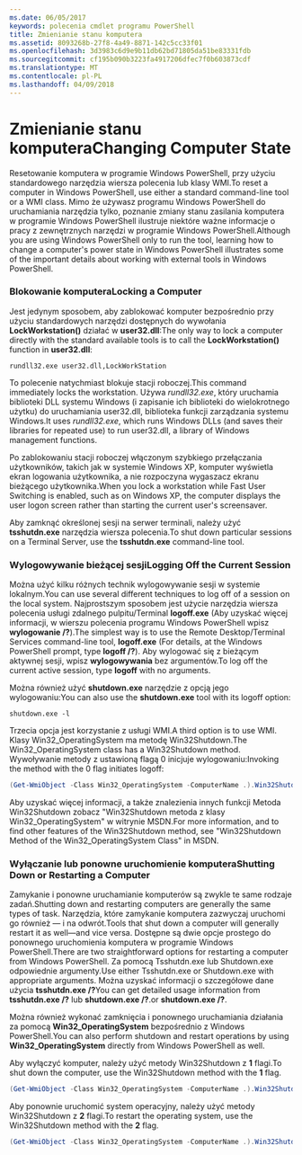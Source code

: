 ```yaml
---
ms.date: 06/05/2017
keywords: polecenia cmdlet programu PowerShell
title: Zmienianie stanu komputera
ms.assetid: 8093268b-27f8-4a49-8871-142c5cc33f01
ms.openlocfilehash: 3d3983c6d9e9b11db62bd71805da51be83331fdb
ms.sourcegitcommit: cf195b090b3223fa4917206dfec7f0b603873cdf
ms.translationtype: MT
ms.contentlocale: pl-PL
ms.lasthandoff: 04/09/2018
---
```

# <a name="changing-computer-state"></a><span data-ttu-id="1c40e-103">Zmienianie stanu komputera</span><span class="sxs-lookup"><span data-stu-id="1c40e-103">Changing Computer State</span></span>

<span data-ttu-id="1c40e-104">Resetowanie komputera w programie Windows PowerShell, przy użyciu standardowego narzędzia wiersza polecenia lub klasy WMI.</span><span class="sxs-lookup"><span data-stu-id="1c40e-104">To reset a computer in Windows PowerShell, use either a standard command-line tool or a WMI class.</span></span> <span data-ttu-id="1c40e-105">Mimo że używasz programu Windows PowerShell do uruchamiania narzędzia tylko, poznanie zmiany stanu zasilania komputera w programie Windows PowerShell ilustruje niektóre ważne informacje o pracy z zewnętrznych narzędzi w programie Windows PowerShell.</span><span class="sxs-lookup"><span data-stu-id="1c40e-105">Although you are using Windows PowerShell only to run the tool, learning how to change a computer's power state in Windows PowerShell illustrates some of the important details about working with external tools in Windows PowerShell.</span></span>

### <a name="locking-a-computer"></a><span data-ttu-id="1c40e-106">Blokowanie komputera</span><span class="sxs-lookup"><span data-stu-id="1c40e-106">Locking a Computer</span></span>

<span data-ttu-id="1c40e-107">Jest jedynym sposobem, aby zablokować komputer bezpośrednio przy użyciu standardowych narzędzi dostępnych do wywołania **LockWorkstation()** działać w **user32.dll**:</span><span class="sxs-lookup"><span data-stu-id="1c40e-107">The only way to lock a computer directly with the standard available tools is to call the **LockWorkstation()** function in **user32.dll**:</span></span>

```
rundll32.exe user32.dll,LockWorkStation
```

<span data-ttu-id="1c40e-108">To polecenie natychmiast blokuje stacji roboczej.</span><span class="sxs-lookup"><span data-stu-id="1c40e-108">This command immediately locks the workstation.</span></span> <span data-ttu-id="1c40e-109">Używa *rundll32.exe*, który uruchamia biblioteki DLL systemu Windows (i zapisanie ich biblioteki do wielokrotnego użytku) do uruchamiania user32.dll, biblioteka funkcji zarządzania systemu Windows.</span><span class="sxs-lookup"><span data-stu-id="1c40e-109">It uses *rundll32.exe*, which runs Windows DLLs (and saves their libraries for repeated use) to run user32.dll, a library of Windows management functions.</span></span>

<span data-ttu-id="1c40e-110">Po zablokowaniu stacji roboczej włączonym szybkiego przełączania użytkowników, takich jak w systemie Windows XP, komputer wyświetla ekran logowania użytkownika, a nie rozpoczyna wygaszacz ekranu bieżącego użytkownika.</span><span class="sxs-lookup"><span data-stu-id="1c40e-110">When you lock a workstation while Fast User Switching is enabled, such as on Windows XP, the computer displays the user logon screen rather than starting the current user's screensaver.</span></span>

<span data-ttu-id="1c40e-111">Aby zamknąć określonej sesji na serwer terminali, należy użyć **tsshutdn.exe** narzędzia wiersza polecenia.</span><span class="sxs-lookup"><span data-stu-id="1c40e-111">To shut down particular sessions on a Terminal Server, use the **tsshutdn.exe** command-line tool.</span></span>

### <a name="logging-off-the-current-session"></a><span data-ttu-id="1c40e-112">Wylogowywanie bieżącej sesji</span><span class="sxs-lookup"><span data-stu-id="1c40e-112">Logging Off the Current Session</span></span>

<span data-ttu-id="1c40e-113">Można użyć kilku różnych technik wylogowywanie sesji w systemie lokalnym.</span><span class="sxs-lookup"><span data-stu-id="1c40e-113">You can use several different techniques to log off of a session on the local system.</span></span> <span data-ttu-id="1c40e-114">Najprostszym sposobem jest użycie narzędzia wiersza polecenia usługi zdalnego pulpitu/Terminal **logoff.exe** (Aby uzyskać więcej informacji, w wierszu polecenia programu Windows PowerShell wpisz **wylogowanie /?**).</span><span class="sxs-lookup"><span data-stu-id="1c40e-114">The simplest way is to use the Remote Desktop/Terminal Services command-line tool, **logoff.exe** (For details, at the Windows PowerShell prompt, type **logoff /?**).</span></span> <span data-ttu-id="1c40e-115">Aby wylogować się z bieżącym aktywnej sesji, wpisz **wylogowywania** bez argumentów.</span><span class="sxs-lookup"><span data-stu-id="1c40e-115">To log off the current active session, type **logoff** with no arguments.</span></span>

<span data-ttu-id="1c40e-116">Można również użyć **shutdown.exe** narzędzie z opcją jego wylogowaniu:</span><span class="sxs-lookup"><span data-stu-id="1c40e-116">You can also use the **shutdown.exe** tool with its logoff option:</span></span>

```
shutdown.exe -l
```

<span data-ttu-id="1c40e-117">Trzecia opcja jest korzystanie z usługi WMI.</span><span class="sxs-lookup"><span data-stu-id="1c40e-117">A third option is to use WMI.</span></span> <span data-ttu-id="1c40e-118">Klasy Win32_OperatingSystem ma metodę Win32Shutdown.</span><span class="sxs-lookup"><span data-stu-id="1c40e-118">The Win32_OperatingSystem class has a Win32Shutdown method.</span></span> <span data-ttu-id="1c40e-119">Wywoływanie metody z ustawioną flagą 0 inicjuje wylogowaniu:</span><span class="sxs-lookup"><span data-stu-id="1c40e-119">Invoking the method with the 0 flag initiates logoff:</span></span>

```powershell
(Get-WmiObject -Class Win32_OperatingSystem -ComputerName .).Win32Shutdown(0)
```

<span data-ttu-id="1c40e-120">Aby uzyskać więcej informacji, a także znalezienia innych funkcji Metoda Win32Shutdown zobacz "Win32Shutdown metoda z klasy Win32_OperatingSystem" w witrynie MSDN.</span><span class="sxs-lookup"><span data-stu-id="1c40e-120">For more information, and to find other features of the Win32Shutdown method, see "Win32Shutdown Method of the Win32_OperatingSystem Class" in MSDN.</span></span>

### <a name="shutting-down-or-restarting-a-computer"></a><span data-ttu-id="1c40e-121">Wyłączanie lub ponowne uruchomienie komputera</span><span class="sxs-lookup"><span data-stu-id="1c40e-121">Shutting Down or Restarting a Computer</span></span>

<span data-ttu-id="1c40e-122">Zamykanie i ponowne uruchamianie komputerów są zwykle te same rodzaje zadań.</span><span class="sxs-lookup"><span data-stu-id="1c40e-122">Shutting down and restarting computers are generally the same types of task.</span></span> <span data-ttu-id="1c40e-123">Narzędzia, które zamykanie komputera zazwyczaj uruchomi go również — i na odwrót.</span><span class="sxs-lookup"><span data-stu-id="1c40e-123">Tools that shut down a computer will generally restart it as well—and vice versa.</span></span> <span data-ttu-id="1c40e-124">Dostępne są dwie opcje prostego do ponownego uruchomienia komputera w programie Windows PowerShell.</span><span class="sxs-lookup"><span data-stu-id="1c40e-124">There are two straightforward options for restarting a computer from Windows PowerShell.</span></span> <span data-ttu-id="1c40e-125">Za pomocą Tsshutdn.exe lub Shutdown.exe odpowiednie argumenty.</span><span class="sxs-lookup"><span data-stu-id="1c40e-125">Use either Tsshutdn.exe or Shutdown.exe with appropriate arguments.</span></span> <span data-ttu-id="1c40e-126">Można uzyskać informacji o szczegółowe dane użycia **tsshutdn.exe /?**</span><span class="sxs-lookup"><span data-stu-id="1c40e-126">You can get detailed usage information from **tsshutdn.exe /?**</span></span> <span data-ttu-id="1c40e-127">lub **shutdown.exe /?**.</span><span class="sxs-lookup"><span data-stu-id="1c40e-127">or **shutdown.exe /?**.</span></span>

<span data-ttu-id="1c40e-128">Można również wykonać zamknięcia i ponownego uruchamiania działania za pomocą **Win32_OperatingSystem** bezpośrednio z Windows PowerShell.</span><span class="sxs-lookup"><span data-stu-id="1c40e-128">You can also perform shutdown and restart operations by using **Win32_OperatingSystem** directly from Windows PowerShell as well.</span></span>

<span data-ttu-id="1c40e-129">Aby wyłączyć komputer, należy użyć metody Win32Shutdown z **1** flagi.</span><span class="sxs-lookup"><span data-stu-id="1c40e-129">To shut down the computer, use the Win32Shutdown method with the **1** flag.</span></span>

```powershell
(Get-WmiObject -Class Win32_OperatingSystem -ComputerName .).Win32Shutdown(1)
```

<span data-ttu-id="1c40e-130">Aby ponownie uruchomić system operacyjny, należy użyć metody Win32Shutdown z **2** flagi.</span><span class="sxs-lookup"><span data-stu-id="1c40e-130">To restart the operating system, use the Win32Shutdown method with the **2** flag.</span></span>

```powershell
(Get-WmiObject -Class Win32_OperatingSystem -ComputerName .).Win32Shutdown(2)
```